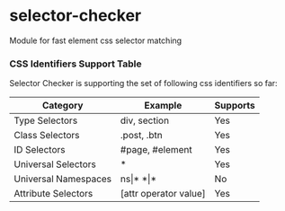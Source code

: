# selector-checker
Module for fast element css selector matching

### CSS Identifiers Support Table

Selector Checker is supporting the set of following css identifiers so far:

Category | Example | Supports
-------- | ------- | --------
Type Selectors | div, section | Yes
Class Selectors | .post, .btn | Yes
ID Selectors | #page, #element | Yes
Universal Selectors | * | Yes
Universal Namespaces | ns\|* *\|\* | No 
Attribute Selectors | \[attr operator value] | Yes

